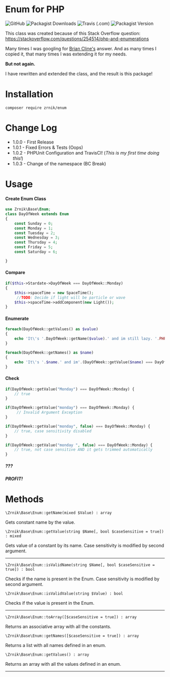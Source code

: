 # Enum for PHP

![GitHub](https://img.shields.io/github/license/zrnik/enum)
![Packagist Downloads](https://img.shields.io/packagist/dm/zrnik/enum)
![Travis (.com)](https://api.travis-ci.com/Zrnik/Enum.svg?branch=master)
![Packagist Version](https://img.shields.io/packagist/v/zrnik/enum)  
  
This class was created because of this Stack Overflow question:
https://stackoverflow.com/questions/254514/php-and-enumerations

Many times I was googling for [Brian Cline's](https://stackoverflow.com/a/254543/3133859) 
answer. And as many times I copied it, that many times I was extending it for my needs. 
 
**But not again.**

I have rewritten and extended the class, and the result is this package!

# Installation

`composer require zrnik/enum`

# Change Log

- 1.0.0 - First Release
- 1.0.1 - Fixed Errors & Tests (Oops)
- 1.0.2 - PHPUnit Configuration and TravisCI! (*This is my first time doing this!*)
- 1.0.3 - Change of the namespace (BC Break)

# Usage

#### Create Enum Class

```php
use Zrnik\Base\Enum;
class DayOfWeek extends Enum
{
    const Sunday = 0;
    const Monday = 1;
    const Tuesday = 2;
    const Wednesday = 3;
    const Thursday = 4;
    const Friday = 5;
    const Saturday = 6;

}
```

#### Compare


```php
if($this->Stardate->DayOfWeek === DayOfWeek::Monday)
{
    $this->spaceTime = new SpaceTime();
     //TODO: Decide if light will be particle or wave
    $this->spaceTime->addComponent(new Light());
}
```

#### Enumerate 

```php
foreach(DayOfWeek::getValues() as $value)
{
    echo 'It\'s '.DayOfWeek::getName($value).' and im still lazy. '.PHP_EOL;
}
```


```php
foreach(DayOfWeek::getNames() as $name)
{
    echo 'It\'s '.$name.' and im'.(DayOfWeek::getValue($name) === DayOfWeek::Monday ? ' ':' still ').'lazy. '.PHP_EOL;
}
```

#### Check

```php
if(DayOfWeek::getValue("Monday") === DayOfWeek::Monday) {
    // true
}

if(DayOfWeek::getValue("monday") === DayOfWeek::Monday) {
     // Invalid Argument Exception
}

if(DayOfWeek::getValue("monday", false) === DayOfWeek::Monday) {
    // true, case sensitivity disabled
}

if(DayOfWeek::getValue("monday ", false) === DayOfWeek::Monday) {
    // true, not case sensitive AND it gets trimmed automatically
}
```

##### ??? 

##### PROFIT!

# Methods

`\Zrnik\Base\Enum::getName(mixed $Value) : array`

Gets constant name by the value.

`\Zrnik\Base\Enum::getValue(string $Name[, bool $caseSensitive = true]) : mixed`

Gets value of a constant by its name. Case sensitivity is modified by second argument.

------

`\Zrnik\Base\Enum::isValidName(string $Name[, bool $caseSensitive = true]) : bool`

Checks if the name is present in the Enum. Case sensitivity is modified by second argument.

`\Zrnik\Base\Enum::isValidValue(string $Value) : bool`

Checks if the value is present in the Enum.

------

`\Zrnik\Base\Enum::toArray([$caseSensitive = true]) : array`

Returns an associative array with all the constants.

`\Zrnik\Base\Enum::getNames([$caseSensitive = true]) : array`

Returns a list with all names defined in an enum.

`\Zrnik\Base\Enum::getValues() : array`

Returns an array with all the values defined in an enum.

------
